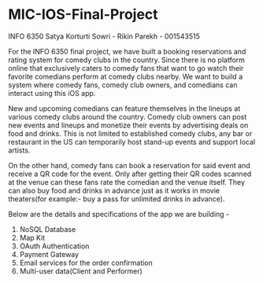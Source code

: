 # MIC-IOS-Final-Project

INFO 6350 
Satya Korturti Sowri - 
Rikin Parekh - 001543515

For the INFO 6350 final project, we have built a booking reservations and rating system for comedy clubs in the country. Since there is no platform online that exclusively caters to comedy fans that want to go watch their favorite comedians perform at comedy clubs nearby. We want to build a system where comedy fans, comedy club owners, and comedians can interact using this iOS app.

New and upcoming comedians can feature themselves in the lineups at various comedy clubs around the country. Comedy club owners can post new events and lineups and monetize their events by advertising deals on food and drinks. This is not limited to established comedy clubs, any bar or restaurant in the US can temporarily host stand-up events and support local artists.

On the other hand, comedy fans can book a reservation for said event and receive a QR code for the event. Only after getting their QR codes scanned at the venue can these fans rate the comedian and the venue itself. They can also buy food and drinks in advance just as it works in movie theaters(for example:- buy a pass for unlimited drinks in advance).

Below are the details and specifications of the app we are building -

1. NoSQL Database
2. Map Kit
3. OAuth Authentication
4. Payment Gateway
5. Email services for the order confirmation
6. Multi-user data(Client and Performer)
